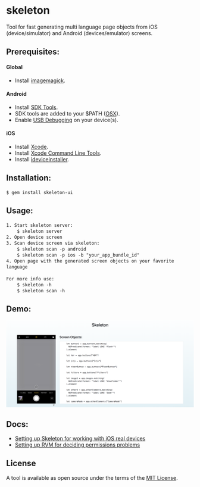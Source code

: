 # skeleton
Tool for fast generating multi language page objects from iOS (device/simulator) and Android (devices/emulator) screens.


Prerequisites:
--------

#### Global
- Install [imagemagick](http://brewformulas.org/Imagemagick).

#### Android
- Install [SDK Tools](http://developer.android.com/sdk/installing/index.html?pkg=tools).
- SDK tools are added to your $PATH ([OSX](https://stackoverflow.com/posts/19764254/revisions)).
- Enable [USB Debugging](https://www.kingoapp.com/root-tutorials/how-to-enable-usb-debugging-mode-on-android.htm) on your device(s).

#### iOS
- Install [Xcode](https://developer.apple.com/xcode/download/).
- Install [Xcode Command Line Tools](http://railsapps.github.io/xcode-command-line-tools.html).
- Install [ideviceinstaller](http://brewformulas.org/Ideviceinstaller).

Installation:
------
    $ gem install skeleton-ui

Usage:
------
    1. Start skeleton server:
        $ skeleton server
    2. Open device screen
    3. Scan device screen via skeleton:
        $ skeleton scan -p android
        $ skeleton scan -p ios -b "your_app_bundle_id"
    4. Open page with the generated screen objects on your favorite language
    
    For more info use:
        $ skeleton -h
        $ skeleton scan -h
        
Demo:
------

![Skeleton example](docs/skeleton_example.png)
    
Docs:
------

- [Setting up Skeleton for working with iOS real devices](https://github.com/alter-al/skeleton/blob/master/docs/real-ios-device-config.md)
- [Setting up RVM for deciding permissions problems](https://github.com/alter-al/skeleton/blob/master/docs/permissions_error.md)

## License

A tool is available as open source under the terms of the [MIT License](http://opensource.org/licenses/MIT).
